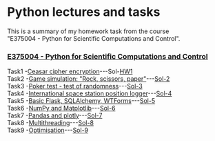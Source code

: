 # Python lectures and tasks  

This is a summary of my homework task from the course  
"E375004 - Python for Scientific Computations and Control".  

### [E375004 - Python for Scientific Computations and Control](course-E375004.md)  

Task1 -[Ceasar cipher encryption](HW1/EN_Ceasar_cipher_encryption.ipynb)---Sol-[HW1](HW1/HW1.ipynb)   
Task2 -[Game simulation: "Rock, scissors, paper"](HW2/EN_game_simulation-rock_scissors_paper.ipynb)---[Sol-2](HW2/HW2.ipynb)    
Task3 -[Poker test - test of randomness](HW3/EN_poker_test.ipynb)---[Sol-3](HW3/HW3.ipynb)  
Task4 -[International space station position logger](HW4/EN_ISS_location_logger.ipynb)---[Sol-4](HW4/HW4.ipynb)    
Task5 -[Basic Flask, SQLAlchemy, WTForms](HW5/flask.md)---[Sol-5](HW5/HW5_files/HW5.ipynb)     
Task6 -[NumPy and Matplotlib](HW6/EN_numpy_state_space_model.ipynb)---[Sol-6](HW6/HW6.ipynb)   
Task7 -[Pandas and plotly](HW7/EN_pandas_covid.ipynb)---[Sol-7](HW7/HW7.ipynb)   
Task8 -[Multithreading](HW8/EN_threading.ipynb)---[Sol-8](HW8/HW8.ipynb)   
Task9 -[Optimisation](HW9/EN_cvxpy_factory.ipynb)---[Sol-9](HW9/HW9.ipynb)    
